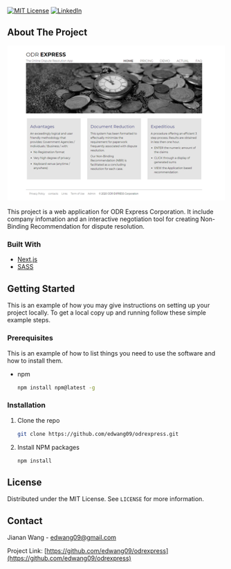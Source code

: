 <!--
*** This readme file was created based on the Template from https://github.com/othneildrew/Best-README-Template
-->



<!-- PROJECT SHIELDS -->
<!--
*** I'm using markdown "reference style" links for readability.
*** Reference links are enclosed in brackets [ ] instead of parentheses ( ).
*** See the bottom of this document for the declaration of the reference variables
*** for contributors-url, forks-url, etc. This is an optional, concise syntax you may use.
*** https://www.markdownguide.org/basic-syntax/#reference-style-links
-->
<!-- [![Contributors][contributors-shield]][contributors-url]
[![Forks][forks-shield]][forks-url]
[![Stargazers][stars-shield]][stars-url]
[![Issues][issues-shield]][issues-url] -->
[![MIT License][license-shield]][license-url]
[![LinkedIn][linkedin-shield]][linkedin-url]


<!-- ABOUT THE PROJECT -->
## About The Project

[![Product Name Screen Shot][product-screenshot]](https://odrexpress.herokuapp.com/)

This project is a web application for ODR Express Corporation. It include company infomation and an interactive negotiation tool for creating Non-Binding Recommendation for dispute resolution.


### Built With

* [Next.js](https://nextjs.org/)
* [SASS](https://sass-lang.com/)



<!-- GETTING STARTED -->
## Getting Started

This is an example of how you may give instructions on setting up your project locally.
To get a local copy up and running follow these simple example steps.

### Prerequisites

This is an example of how to list things you need to use the software and how to install them.
* npm
  ```sh
  npm install npm@latest -g
  ```

### Installation

1. Clone the repo
   ```sh
   git clone https://github.com/edwang09/odrexpress.git
   ```
2. Install NPM packages
   ```sh
   npm install
   ```



<!-- LICENSE -->
## License

Distributed under the MIT License. See `LICENSE` for more information.



<!-- CONTACT -->
## Contact

Jianan Wang - edwang09@gmail.com

Project Link: [https://github.com/edwang09/odrexpress](https://github.com/edwang09/odrexpress)





[license-shield]: https://img.shields.io/github/license/othneildrew/Best-README-Template.svg?style=for-the-badge
[license-url]: https://github.com/othneildrew/Best-README-Template/blob/master/LICENSE.txt
[linkedin-shield]: https://img.shields.io/badge/-LinkedIn-black.svg?style=for-the-badge&logo=linkedin&colorB=555
[linkedin-url]: https://linkedin.com/in/wangjianan
[product-screenshot]: screenshot.png